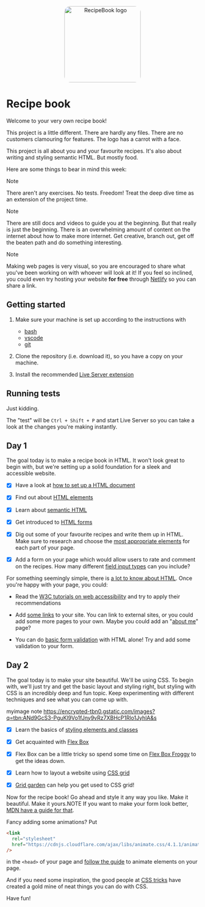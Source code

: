 <p align="center">
  <img width="200px" style="border-radius: 16px;" src="./rb-logo.png" alt="RecipeBook logo"/>
</p>

# Recipe book

Welcome to your very own recipe book!

This project is a little different. There are hardly any files. There are no
customers clamouring for features. The logo has a carrot with a face.

This project is all about you and your favourite recipes. It's also about
writing and styling semantic HTML. But mostly food.

Here are some things to bear in mind this week:

> [!NOTE]
>
> There aren't any exercises. No tests. Freedom! Treat the deep dive time as an
> extension of the project time.

> [!NOTE]
>
> There are still docs and videos to guide you at the beginning. But that really
> is just the beginning. There is an overwhelming amount of content on the
> internet about how to make more internet. Get creative, branch out, get off
> the beaten path and do something interesting.

> [!NOTE]
>
> Making web pages is very visual, so you are encouraged to share what you've
> been working on with whoever will look at it! If you feel so inclined, you
> could even try hosting your website **for free** through
> [Netlify](https://www.netlify.com/) so you can share a link.

## Getting started

1. Make sure your machine is set up according to the instructions with

   - [bash](https://tech-docs.corndel.com/bash/)
   - [vscode](https://tech-docs.corndel.com/vscode/)
   - [git](https://tech-docs.corndel.com/git/)

1. Clone the repository (i.e. download it), so you have a copy on your machine.

1. Install the recommended
   [Live Server extension](vscode:extension/ritwickdey.LiveServer)

## Running tests

Just kidding.

The "test" will be `Ctrl + Shift + P` and start Live Server so you can take a
look at the changes you're making instantly.

## Day 1

The goal today is to make a recipe book in HTML. It won't look great to begin
with, but we're setting up a solid foundation for a sleek and accessible
website.

- [x] Have a look at
      [how to set up a HTML document](https://tech-docs.corndel.com/html-css/html-document.html)

- [x] Find out about
      [HTML elements](https://tech-docs.corndel.com/html-css/html-elements.html)

- [x] Learn about
      [semantic HTML](https://tech-docs.corndel.com/html-css/semantic-html.html)

- [x] Get introduced to
      [HTML forms](https://tech-docs.corndel.com/html-css/html-forms.html)

- [x] Dig out some of your favourite recipes and write them up in HTML. Make
      sure to research and choose the
      [most appropriate elements](https://developer.mozilla.org/en-US/docs/Web/HTML/Element)
      for each part of your page.

- [x] Add a form on your page which would allow users to rate and comment on the
      recipes. How many different
      [field input types](https://developer.mozilla.org/en-US/docs/Learn/Forms/HTML5_input_types)
      can you include?

For something seemingly simple, there is
[a lot to know about HTML](https://www.htmhell.dev/adventcalendar/2023/24/).
Once you're happy with your page, you could:

- Read the
  [W3C tutorials on web accessibility](https://www.w3.org/WAI/tutorials/) and
  try to apply their recommendations

- Add
  [some links](https://developer.mozilla.org/en-US/docs/Learn/HTML/Introduction_to_HTML/Creating_hyperlinks)
  to your site. You can link to external sites, or you could add some more pages
  to your own. Maybe you could add an
  "[about me](https://mailchimp.com/resources/how-to-write-about-me-page/)"
  page?

- You can do
  [basic form validation](https://developer.mozilla.org/en-US/docs/Learn/Forms/Form_validation)
  with HTML alone! Try and add some validation to your form.

## Day 2

The goal today is to make your site beautiful. We'll be using CSS. To begin
with, we'll just try and get the basic layout and styling right, but styling
with CSS is an incredibly deep and fun topic. Keep experimenting with different
techniques and see what you can come up with.

myimage note https://encrypted-tbn0.gstatic.com/images?q=tbn:ANd9GcS3-PguKl9Vo1fJny9vRz7XBHcP1Rlo1JyhlA&s

- [x] Learn the basics of
      [styling elements and classes](https://tech-docs.corndel.com/html-css/styling-elements.html)

- [x] Get acquainted with
      [Flex Box](https://tech-docs.corndel.com/html-css/flexbox.html)

- [x] Flex Box can be a little tricky so spend some time on
      [Flex Box Froggy](https://flexboxfroggy.com/) to get the ideas down.

- [x] Learn how to layout a website using
      [CSS grid](https://tech-docs.corndel.com/html-css/layouts-with-grid.html)

- [x] [Grid garden](https://cssgridgarden.com/) can help you get used to CSS
      grid!

Now for the recipe book! Go ahead and style it any way you like. Make it
beautiful. Make it yours.NOTE If you want to make your form look better,
[MDN have a guide for that](https://developer.mozilla.org/en-US/docs/Learn/Forms/Styling_web_forms).

Fancy adding some animations? Put

```html
<link
  rel="stylesheet"
  href="https://cdnjs.cloudflare.com/ajax/libs/animate.css/4.1.1/animate.min.css"
/>
```

in the `<head>` of your page and
[follow the guide](https://animate.style/#usage) to animate elements on your
page.

And if you need some inspiration, the good people at
[CSS tricks](https://css-tricks.com/) have created a gold mine of neat things
you can do with CSS.

Have fun!
